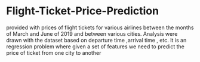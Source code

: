 # Flight-Ticket-Price-Prediction
provided with prices of flight tickets for various airlines between the months of March and June of 2019 and between various cities. Analysis were drawn with the dataset based on departure time ,arrival time , etc. It is an regression problem where given a set of features we need to predict the price of ticket from one city to another
